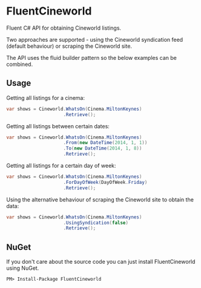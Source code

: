 # FluentCineworld

Fluent C# API for obtaining Cineworld listings.

Two approaches are supported - using the Cineworld syndication feed (default behaviour) or scraping the Cineworld site.

The API uses the fluid builder pattern so the below examples can be combined.


## Usage

Getting all listings for a cinema:

```csharp
var shows = Cineworld.WhatsOn(Cinema.MiltonKeynes)
                     .Retrieve();
```

Getting all listings between certain dates:

```csharp
var shows = Cineworld.WhatsOn(Cinema.MiltonKeynes)
                     .From(new DateTime(2014, 1, 1))
                     .To(new DateTime(2014, 1, 8))
                     .Retrieve();
```

Getting all listings for a certain day of week:

```csharp
var shows = Cineworld.WhatsOn(Cinema.MiltonKeynes)
                     .ForDayOfWeek(DayOfWeek.Friday)
                     .Retrieve();
```                     

Using the alternative behaviour of scraping the Cineworld site to obtain the data:

```csharp
var shows = Cineworld.WhatsOn(Cinema.MiltonKeynes)
                     .UsingSyndication(false)
                     .Retrieve();
```


## NuGet

If you don't care about the source code you can just install FluentCineworld using NuGet.

    PM> Install-Package FluentCineworld
